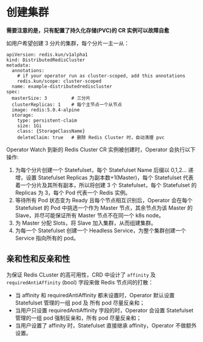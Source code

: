 # 创建集群

**需要注意的是，只有配置了持久化存储(PVC)的 CR 实例可以故障自愈**

如用户希望创建 3 分片的集群，每个分片一主一从：

```
apiVersion: redis.kun/v1alpha1
kind: DistributedRedisCluster
metadata:
  annotations:
    # if your operator run as cluster-scoped, add this annotations
    redis.kun/scope: cluster-scoped
  name: example-distributedrediscluster
spec:
  masterSize: 3         # 三分片
  clusterReplicas: 1    # 每个主节点一个从节点
  image: redis:5.0.4-alpine
  storage:
    type: persistent-claim
    size: 1Gi
    class: {StorageClassName}
    deleteClaim: true   # 删除 Redis Cluster 时，自动清理 pvc
```

Operator Watch 到新的 Redis Cluster CR 实例被创建时，Operator 会执行以下操作:

1. 为每个分片创建一个 Statefulset，每个 Statefulset Name 后缀以 0,1,2... 递增，设置 Statefulset Replicas 为副本数+1(Master)，每个 Statefulset 代表着一个分片及其所有副本，所以将创建 3 个 Statefulset，每个 Statefulset 的 Replicas 为 3，每个 Pod 代表一个 Redis 实例。
2. 等待所有 Pod 状态变为 Ready 且每个节点相互识别后，Operator 会在每个 Statefulset 的 Pod 中挑选一个作为 Master 节点，其余节点为该 Master 的 Slave，并尽可能保证所有 Master 节点不在同一个 k8s node。
3. 为 Master 分配 Slots，将 Slave 加入集群，从而组建集群。
4. 为每一个 Statefulset 创建一个 Headless Service，为整个集群创建一个 Service 指向所有的 pod。

## 亲和性和反亲和性

为保证 Redis CLuster 的高可用性，CRD 中设计了 `affinity` 及 `requiredAntiAffinity` (bool) 字段来做 Redis 节点间的打散：

* 当 affinity 和 requiredAntiAffinity 都未设置时，Operator 默认设置 Statefulset 管理的一组 pod 及 所有 pod 尽量反亲和；
* 当用户只设置 requiredAntiAffinity 字段的时，Operator 会设置 Statefulset 管理的一组 pod 强制反亲和，所有 pod 尽量反亲和；
* 当用户设置了 affinity 时，Statefulset 直接继承 affinity，Operator 不做额外设置。